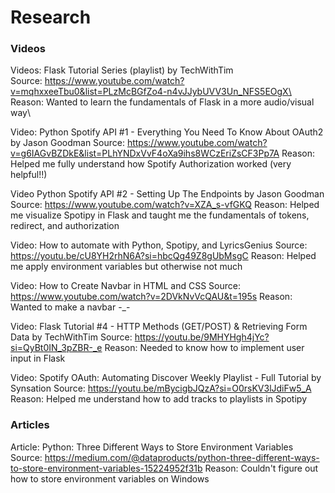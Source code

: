 # Research
### Videos
Videos: Flask Tutorial Series (playlist) by TechWithTim\
Source: https://www.youtube.com/watch?v=mqhxxeeTbu0&list=PLzMcBGfZo4-n4vJJybUVV3Un_NFS5EOgX\
Reason: Wanted to learn the fundamentals of Flask in a more audio/visual way\

Video: Python Spotify API #1 - Everything You Need To Know About OAuth2 by Jason Goodman
Source: https://www.youtube.com/watch?v=g6IAGvBZDkE&list=PLhYNDxVvF4oXa9ihs8WCzEriZsCF3Pp7A
Reason: Helped me fully understand how Spotify Authorization worked (very helpful!!)

Video Python Spotify API #2 - Setting Up The Endpoints by Jason Goodman
Source: https://www.youtube.com/watch?v=XZA_s-vfGKQ
Reason: Helped me visualize Spotipy in Flask and taught me the fundamentals of tokens, redirect, and authorization

Video: How to automate with Python, Spotipy, and LyricsGenius
Source: https://youtu.be/cU8YH2rhN6A?si=hbcQg49Z8gUbMsgC
Reason: Helped me apply environment variables but otherwise not much

Video: How to Create Navbar in HTML and CSS
Source: https://www.youtube.com/watch?v=2DVkNvVcQAU&t=195s
Reason: Wanted to make a navbar -_-

Video: Flask Tutorial #4 - HTTP Methods (GET/POST) & Retrieving Form Data by TechWithTim
Source: https://youtu.be/9MHYHgh4jYc?si=QyBt0IN_3pZBR-_e
Reason: Needed to know how to implement user input in Flask

Video: Spotify OAuth: Automating Discover Weekly Playlist - Full Tutorial by Synsation
Source: https://youtu.be/mBycigbJQzA?si=O0rsKV3lJdiFw5_A
Reason: Helped me understand how to add tracks to playlists in Spotipy

### Articles
Article: Python: Three Different Ways to Store Environment Variables
Source: https://medium.com/@dataproducts/python-three-different-ways-to-store-environment-variables-15224952f31b
Reason: Couldn't figure out how to store environment variables on Windows

